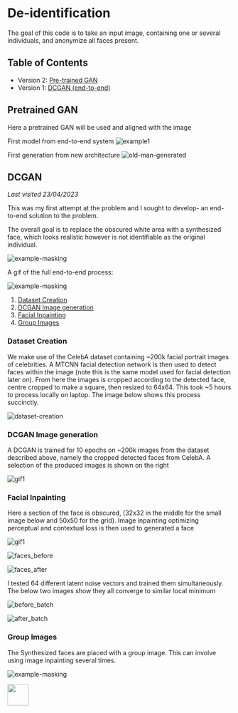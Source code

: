 # De-identification

The goal of this code is to take an input image, containing one or several individuals, and anonymize all faces present.

## Table of Contents
- Version 2: [ Pre-trained GAN](#pretrained-gan)
- Version 1: [ DCGAN (end-to-end)](#dcgan)

## Pretrained GAN

Here a pretrained GAN will be used and aligned with the image

First model from end-to-end system
![example1](media/example1.png)

First generation from new architecture
![old-man-generated](dev-notebooks/media/old-man-generated.png)

## DCGAN

*Last visited 23/04/2023*

This was my first attempt at the problem and I sought to develop- an end-to-end solution to the problem.

The overall goal is to replace the obscured white area with a synthesized face, which looks realistic however is not identifiable as the original individual.

![example-masking](dev-notebooks/end-to-end-test/final.png)

A gif of the full end-to-end process:

![example-masking](dev-notebooks/end-to-end-test/full_process.gif)


1. [Dataset Creation](#dataset-creation)
2. [DCGAN Image generation](#dcgan-image-generation)
3. [Facial Inpainting](#facial-inpainting)
4. [Group Images](#group-images)


### Dataset Creation

We make use of the CelebA dataset containing ~200k facial portrait images of celebrities. A MTCNN facial detection network is then used to detect faces within the image (note this is the same model used for facial detection later on). From here the images is cropped according to the detected face, centre cropped to make a square, then resized to 64x64. This took ~5 hours to process locally on laptop. The image below shows this process succinctly.

![dataset-creation](dev-notebooks/media/dataset-creation.png)

### DCGAN Image generation

A DCGAN is trained for 10 epochs on ~200k images from the dataset described above, namely the cropped detected faces from CelebA. A selection of the produced images is shown on the right

![gif1](dev-notebooks/media/gan-real-fake.png)

### Facial Inpainting

Here a section of the face is obscured, (32x32 in the middle for the small image below and 50x50 for the grid). Image inpainting optimizing perceptual and contextual loss is then used to generated a face

![gif1](dev-notebooks/media/10-epochs-gan-fast.gif)

![faces_before](dev-notebooks/media/faces_before.png)

![faces_after](dev-notebooks/media/faces_after.png)

I tested 64 different latent noise vectors and trained them simultaneously. The below two images show they all converge to similar local minimum

![before_batch](dev-notebooks/media/before_batch.png)

![after_batch](dev-notebooks/media/after_batch.png)


### Group Images

The Synthesized faces are placed with a group image. This can involve using image inpainting several times.


![example-masking](dev-notebooks/media/example-masking.png)

<img src="[https://github.com/favicon.ico](https://github.com/Molten-Ice/de-identification/tree/main/dev-notebooks/media/example-masking.png)" width="48">






